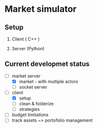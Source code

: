 # Market simulator


## Setup

1. Client ( C++ )


2. Server (Python)

## Current developmet status

- [ ] market server
    - [x] market - with multiple actors
    - [ ] socket server

- [ ] client
    - [x] setup
    - [ ] clean & folderize
    - [ ] strategies

- [ ] budget limitations
- [ ] track assets ~> portofolio management